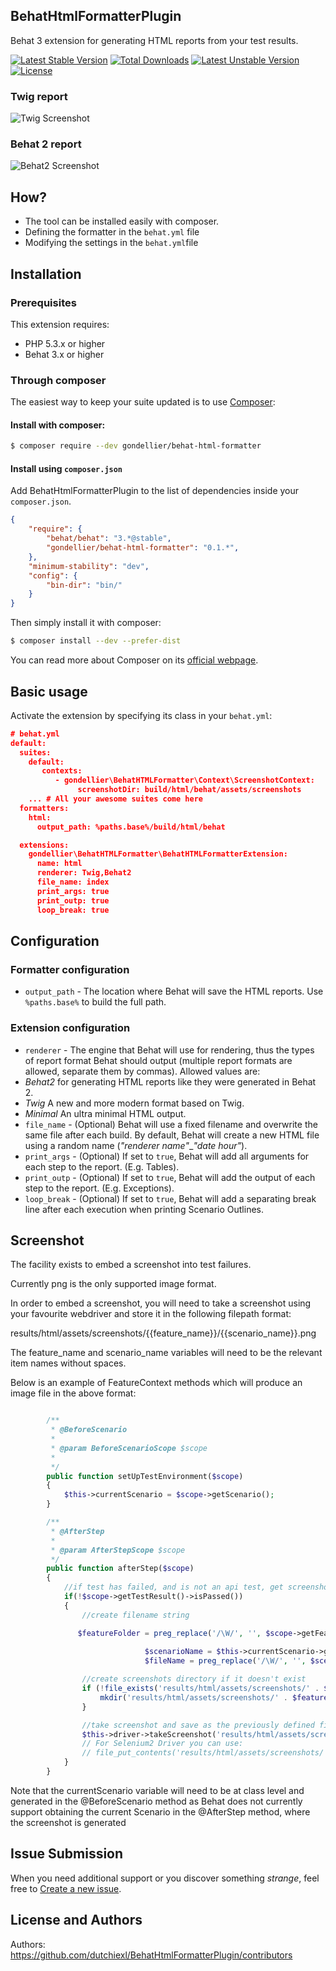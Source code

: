 ## BehatHtmlFormatterPlugin

Behat 3 extension for generating HTML reports from your test results.

[![Latest Stable Version](https://poser.pugx.org/gondellier/behat-html-formatter/v/stable)](https://packagist.org/packages/gondellier/behat-html-formatter) [![Total Downloads](https://poser.pugx.org/gondellier/behat-html-formatter/downloads)](https://packagist.org/packages/gondellier/behat-html-formatter) [![Latest Unstable Version](https://poser.pugx.org/gondellier/behat-html-formatter/v/unstable)](https://packagist.org/packages/gondellier/behat-html-formatter) [![License](https://poser.pugx.org/gondellier/behat-html-formatter/license)](https://packagist.org/packages/gondellier/behat-html-formatter)

### Twig report

![Twig Screenshot](http://i.imgur.com/o0zCqiB.png)

### Behat 2 report

![Behat2 Screenshot](http://i57.tinypic.com/287g942.jpg)


## How?

* The tool can be installed easily with composer.
* Defining the formatter in the `behat.yml` file
* Modifying the settings in the `behat.yml`file

## Installation

### Prerequisites

This extension requires:

* PHP 5.3.x or higher
* Behat 3.x or higher

### Through composer

The easiest way to keep your suite updated is to use [Composer](http://getcomposer.org>):

#### Install with composer:

```bash
$ composer require --dev gondellier/behat-html-formatter
```

#### Install using `composer.json`

Add BehatHtmlFormatterPlugin to the list of dependencies inside your `composer.json`.

```json
{
    "require": {
        "behat/behat": "3.*@stable",
        "gondellier/behat-html-formatter": "0.1.*",
    },
    "minimum-stability": "dev",
    "config": {
        "bin-dir": "bin/"
    }
}
```

Then simply install it with composer:

```bash
$ composer install --dev --prefer-dist
```

You can read more about Composer on its [official webpage](http://getcomposer.org).

## Basic usage

Activate the extension by specifying its class in your `behat.yml`:

```json
# behat.yml
default:
  suites:
    default:
       contexts:
          - gondellier\BehatHTMLFormatter\Context\ScreenshotContext:
               screenshotDir: build/html/behat/assets/screenshots
    ... # All your awesome suites come here
  formatters:
    html:
      output_path: %paths.base%/build/html/behat

  extensions:
    gondellier\BehatHTMLFormatter\BehatHTMLFormatterExtension:
      name: html
      renderer: Twig,Behat2
      file_name: index
      print_args: true
      print_outp: true
      loop_break: true
```

## Configuration

### Formatter configuration

* `output_path` - The location where Behat will save the HTML reports. Use `%paths.base%` to build the full path.

### Extension configuration

* `renderer` - The engine that Behat will use for rendering, thus the types of report format Behat should output (multiple report formats are allowed, separate them by commas). Allowed values are:
 * *Behat2* for generating HTML reports like they were generated in Behat 2.
 * *Twig* A new and more modern format based on Twig.
 * *Minimal* An ultra minimal HTML output.
* `file_name` - (Optional) Behat will use a fixed filename and overwrite the same file after each build. By default, Behat will create a new HTML file using a random name (*"renderer name"*_*"date hour"*).
* `print_args` - (Optional) If set to `true`, Behat will add all arguments for each step to the report. (E.g. Tables).
* `print_outp` - (Optional) If set to `true`, Behat will add the output of each step to the report. (E.g. Exceptions).
* `loop_break` - (Optional) If set to `true`, Behat will add a separating break line after each execution when printing Scenario Outlines.

## Screenshot

The facility exists to embed a screenshot into test failures.

Currently png is the only supported image format.

In order to embed a screenshot, you will need to take a screenshot using your favourite webdriver and store it in the following filepath format:

results/html/assets/screenshots/{{feature_name}}/{{scenario_name}}.png

The feature_name and scenario_name variables will need to be the relevant item names without spaces.

Below is an example of FeatureContext methods which will produce an image file in the above format:

```php

        /**
         * @BeforeScenario
         *
         * @param BeforeScenarioScope $scope
         *
         */
        public function setUpTestEnvironment($scope)
        {
            $this->currentScenario = $scope->getScenario();
        }

        /**
         * @AfterStep
         *
         * @param AfterStepScope $scope
         */
        public function afterStep($scope)
        {
            //if test has failed, and is not an api test, get screenshot
            if(!$scope->getTestResult()->isPassed())
            {
                //create filename string

               $featureFolder = preg_replace('/\W/', '', $scope->getFeature()->getTitle());
                  
                              $scenarioName = $this->currentScenario->getTitle();
                              $fileName = preg_replace('/\W/', '', $scenarioName) . '.png';

                //create screenshots directory if it doesn't exist
                if (!file_exists('results/html/assets/screenshots/' . $featureFolder)) {
                    mkdir('results/html/assets/screenshots/' . $featureFolder);
                }

                //take screenshot and save as the previously defined filename
                $this->driver->takeScreenshot('results/html/assets/screenshots/' . $featureFolder . '/' . $fileName);
                // For Selenium2 Driver you can use:
                // file_put_contents('results/html/assets/screenshots/' . $featureFolder . '/' . $fileName, $this->getSession()->getDriver()->getScreenshot());
            }
        }

```

Note that the currentScenario variable will need to be at class level and generated in the @BeforeScenario method as Behat does not currently support obtaining the current Scenario in the @AfterStep method, where the screenshot is generated

## Issue Submission

When you need additional support or you discover something *strange*, feel free to [Create a new issue](https://github.com/dutchiexl/BehatHtmlFormatterPlugin/issues/new).

## License and Authors

Authors: https://github.com/dutchiexl/BehatHtmlFormatterPlugin/contributors


